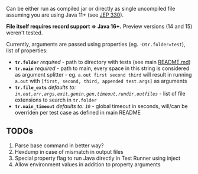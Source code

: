 Can be either run as compiled jar or directly as single uncompiled file assuming you are using Java 11+ (see [JEP 330](https://openjdk.org/jeps/330)).

**File itself requires record support => Java 16+.** Preview versions (14 and 15) weren't tested.

Currently, arguments are passed using properties (eg. `-Dtr.folder=test`), list of properties:
- **`tr.folder`** _required_ - path to directory with tests (see main [README.md](https://github.com/Nightenom/Test-Runner/blob/main/README.md))
- **`tr.main`** _required_ - path to main, every space in this string is considered as argument splitter - eg. `a.out first second third` will result in running `a.out` with `[first, second, third, appended test.args]` as arguments
- **`tr.file_exts`** _defaults to: `in,out,err,args,exit,genin,gen,timeout,rundir,outfiles`_ - list of file extensions to search in `tr.folder`
- **`tr.main_timeout`** _defaults to: `10`_ - global timeout in seconds, will/can be overriden per test case as defined in main README

## TODOs
1. Parse base command in better way?
2. Hexdump in case of mismatch in output files
3. Special property flag to run Java directly in Test Runner using inject
4. Allow environment values in addition to property arguments
